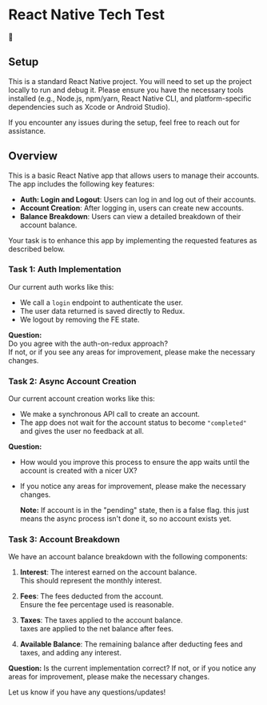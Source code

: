 # React Native Tech Test

👋

## Setup

This is a standard React Native project. You will need to set up the project locally to run and debug it. Please ensure you have the necessary tools installed (e.g., Node.js, npm/yarn, React Native CLI, and platform-specific dependencies such as Xcode or Android Studio).

If you encounter any issues during the setup, feel free to reach out for assistance.

## Overview

This is a basic React Native app that allows users to manage their accounts. The app includes the following key features:

- **Auth: Login and Logout**: Users can log in and log out of their accounts.
- **Account Creation**: After logging in, users can create new accounts.
- **Balance Breakdown**: Users can view a detailed breakdown of their account balance.

Your task is to enhance this app by implementing the requested features as described below.

### Task 1: Auth Implementation

Our current auth works like this:

- We call a `login` endpoint to authenticate the user.
- The user data returned is saved directly to Redux.
- We logout by removing the FE state.

**Question:**  
Do you agree with the auth-on-redux approach?  
If not, or if you see any areas for improvement, please make the necessary changes.

### Task 2: Async Account Creation

Our current account creation works like this:

- We make a synchronous API call to create an account.
- The app does not wait for the account status to become `"completed"` and gives the user no feedback at all.

**Question:**

- How would you improve this process to ensure the app waits until the account is created with a nicer UX?
- If you notice any areas for improvement, please make the necessary changes.

  **Note:**
  If account is in the "pending" state, then is a false flag. this just means the async process isn't done it, so no account exists yet.

### Task 3: Account Breakdown

We have an account balance breakdown with the following components:

1. **Interest**: The interest earned on the account balance.  
   This should represent the monthly interest.

2. **Fees**: The fees deducted from the account.  
   Ensure the fee percentage used is reasonable.

3. **Taxes**: The taxes applied to the account balance.  
   taxes are applied to the net balance after fees.

4. **Available Balance**: The remaining balance after deducting fees and taxes, and adding any interest.

**Question:** Is the current implementation correct? If not, or if you notice any areas for improvement, please make the necessary changes.

Let us know if you have any questions/updates!
